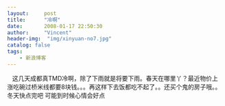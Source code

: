 ```yaml
---
layout:     post
title:      "冷啊"
date:       2008-01-17 22:50:30
author:     "Vincent"
header-img:  "img/xinyuan-no7.jpg"
catalog: false
tags:
    - 新浪博客
---
```



  
这几天成都真TMD冷啊，除了下雨就是将要下雨。春天在哪里丫？最近物价上涨吃碗过桥米线都要8块钱。。。再这样下去饭都吃不起了。。还买个鬼的房子哦。。冬天快点完吧
可能到时候心情会好点



